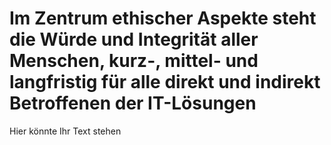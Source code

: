 # Im Zentrum ethischer Aspekte steht die Würde und Integrität aller Menschen, kurz-, mittel- und langfristig für alle direkt und indirekt Betroffenen der IT-Lösungen

Hier könnte Ihr Text stehen